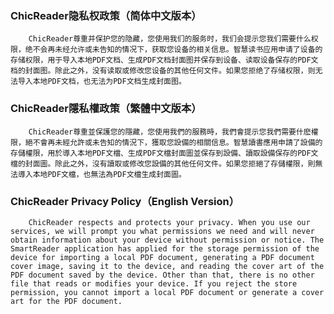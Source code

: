 ### ChicReader隐私权政策（简体中文版本）

        ChicReader尊重并保护您的隐藏，您使用我们的服务时，我们会提示您我们需要什么权限，绝不会再未经允许或未告知的情况下，获取您设备的相关信息。智慧读书应用申请了设备的存储权限，用于导入本地PDF文档、生成PDF文档封面图并保存到设备、读取设备保存的PDF文档的封面图。除此之外，没有读取或修改您设备的其他任何文件。如果您拒绝了存储权限，则无法导入本地PDF文档，也无法为PDF文档生成封面图。

### ChicReader隱私權政策（繁體中文版本）

        ChicReader尊重並保護您的隱藏，您使用我們的服務時，我們會提示您我們需要什麽權限，絕不會再未經允許或未告知的情況下，獲取您設備的相關信息。智慧讀書應用申請了設備的存儲權限，用於導入本地PDF文檔、生成PDF文檔封面圖並保存到設備、讀取設備保存的PDF文檔的封面圖。除此之外，沒有讀取或修改您設備的其他任何文件。如果您拒絕了存儲權限，則無法導入本地PDF文檔，也無法為PDF文檔生成封面圖。

### ChicReader Privacy Policy（English Version）

        ChicReader respects and protects your privacy. When you use our services, we will prompt you what permissions we need and will never obtain information about your device without permission or notice. The SmartReader application has applied for the storage permission of the device for importing a local PDF document, generating a PDF document cover image, saving it to the device, and reading the cover art of the PDF document saved by the device. Other than that, there is no other file that reads or modifies your device. If you reject the store permission, you cannot import a local PDF document or generate a cover art for the PDF document.

